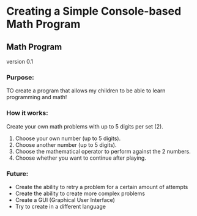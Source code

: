 # Creating a Simple Console-based Math Program

## Math Program 
version 0.1

### Purpose:
TO create a program that allows my children to be able to learn programming and math!

### How it works:
Create your own math problems with up to 5 digits per set (2).
1. Choose your own number (up to 5 digits).
2. Choose another number (up to 5 digits).
3. Choose the mathematical operator to perform against the 2 numbers.
4. Choose whether you want to continue after playing.


### Future:
- Create the ability to retry a problem for a certain amount of attempts
- Create the ability to create more complex problems
- Create a GUI (Graphical User Interface)
- Try to create in a different language
